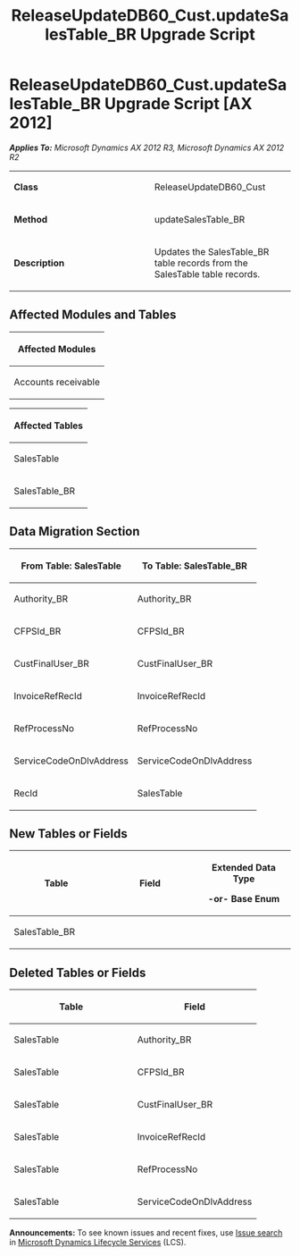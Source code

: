 ﻿---
title: ReleaseUpdateDB60_Cust.updateSalesTable_BR Upgrade Script
TOCTitle: ReleaseUpdateDB60_Cust.updateSalesTable_BR Upgrade Script
ms:assetid: c41cfb59-11fe-e856-033a-32bf344c67f1
ms:mtpsurl: https://msdn.microsoft.com/en-us/library/JJ686861(v=AX.60)
ms:contentKeyID: 49711058
ms.date: 05/18/2015
mtps_version: v=AX.60
---

# ReleaseUpdateDB60\_Cust.updateSalesTable\_BR Upgrade Script [AX 2012]


_**Applies To:** Microsoft Dynamics AX 2012 R3, Microsoft Dynamics AX 2012 R2_

<table>
<colgroup>
<col style="width: 50%" />
<col style="width: 50%" />
</colgroup>
<tbody>
<tr class="odd">
<td><p><strong>Class</strong></p></td>
<td><p>ReleaseUpdateDB60_Cust</p></td>
</tr>
<tr class="even">
<td><p><strong>Method</strong></p></td>
<td><p>updateSalesTable_BR</p></td>
</tr>
<tr class="odd">
<td><p><strong>Description</strong></p></td>
<td><p>Updates the SalesTable_BR table records from the SalesTable table records.</p></td>
</tr>
</tbody>
</table>


## Affected Modules and Tables

<table>
<colgroup>
<col style="width: 100%" />
</colgroup>
<thead>
<tr class="header">
<th><p>Affected Modules</p></th>
</tr>
</thead>
<tbody>
<tr class="odd">
<td><p>Accounts receivable</p></td>
</tr>
</tbody>
</table>


<table>
<colgroup>
<col style="width: 100%" />
</colgroup>
<thead>
<tr class="header">
<th><p>Affected Tables</p></th>
</tr>
</thead>
<tbody>
<tr class="odd">
<td><p>SalesTable</p></td>
</tr>
<tr class="even">
<td><p>SalesTable_BR</p></td>
</tr>
</tbody>
</table>


## Data Migration Section

<table>
<colgroup>
<col style="width: 50%" />
<col style="width: 50%" />
</colgroup>
<thead>
<tr class="header">
<th><p>From Table: SalesTable</p></th>
<th><p>To Table: SalesTable_BR</p></th>
</tr>
</thead>
<tbody>
<tr class="odd">
<td><p>Authority_BR</p></td>
<td><p>Authority_BR</p></td>
</tr>
<tr class="even">
<td><p>CFPSId_BR</p></td>
<td><p>CFPSId_BR</p></td>
</tr>
<tr class="odd">
<td><p>CustFinalUser_BR</p></td>
<td><p>CustFinalUser_BR</p></td>
</tr>
<tr class="even">
<td><p>InvoiceRefRecId</p></td>
<td><p>InvoiceRefRecId</p></td>
</tr>
<tr class="odd">
<td><p>RefProcessNo</p></td>
<td><p>RefProcessNo</p></td>
</tr>
<tr class="even">
<td><p>ServiceCodeOnDlvAddress</p></td>
<td><p>ServiceCodeOnDlvAddress</p></td>
</tr>
<tr class="odd">
<td><p>RecId</p></td>
<td><p>SalesTable</p></td>
</tr>
</tbody>
</table>


## New Tables or Fields

<table>
<colgroup>
<col style="width: 33%" />
<col style="width: 33%" />
<col style="width: 33%" />
</colgroup>
<thead>
<tr class="header">
<th><p>Table</p></th>
<th><p>Field</p></th>
<th><p>Extended Data Type</p>
<p>-or- Base Enum</p></th>
</tr>
</thead>
<tbody>
<tr class="odd">
<td><p>SalesTable_BR</p></td>
<td><p></p></td>
<td><p></p></td>
</tr>
</tbody>
</table>


## Deleted Tables or Fields

<table>
<colgroup>
<col style="width: 50%" />
<col style="width: 50%" />
</colgroup>
<thead>
<tr class="header">
<th><p>Table</p></th>
<th><p>Field</p></th>
</tr>
</thead>
<tbody>
<tr class="odd">
<td><p>SalesTable</p></td>
<td><p>Authority_BR</p></td>
</tr>
<tr class="even">
<td><p>SalesTable</p></td>
<td><p>CFPSId_BR</p></td>
</tr>
<tr class="odd">
<td><p>SalesTable</p></td>
<td><p>CustFinalUser_BR</p></td>
</tr>
<tr class="even">
<td><p>SalesTable</p></td>
<td><p>InvoiceRefRecId</p></td>
</tr>
<tr class="odd">
<td><p>SalesTable</p></td>
<td><p>RefProcessNo</p></td>
</tr>
<tr class="even">
<td><p>SalesTable</p></td>
<td><p>ServiceCodeOnDlvAddress</p></td>
</tr>
</tbody>
</table>

  
**Announcements:** To see known issues and recent fixes, use [Issue search](http://go.microsoft.com/fwlink/?linkid=389258) in [Microsoft Dynamics Lifecycle Services](http://go.microsoft.com/fwlink/?linkid=306505) (LCS).

